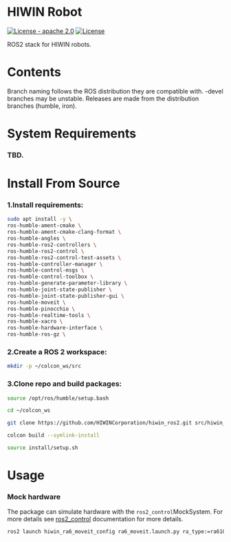 # HIWIN Robot

[![License - apache 2.0](https://img.shields.io/:license-Apache%202.0-yellowgreen.svg)](https://opensource.org/licenses/Apache-2.0)
[![License](https://img.shields.io/badge/License-BSD%203--Clause-blue.svg)](https://opensource.org/licenses/BSD-3-Clause)

ROS2 stack for HIWIN robots.

# Contents
Branch naming follows the ROS distribution they are compatible with. -devel branches may be unstable. Releases are made from the distribution branches (humble, iron).

# System Requirements
### TBD.

# Install From Source
### 1.Install requirements:
```bash
sudo apt install -y \
ros-humble-ament-cmake \
ros-humble-ament-cmake-clang-format \
ros-humble-angles \
ros-humble-ros2-controllers \
ros-humble-ros2-control \
ros-humble-ros2-control-test-assets \
ros-humble-controller-manager \
ros-humble-control-msgs \
ros-humble-control-toolbox \
ros-humble-generate-parameter-library \
ros-humble-joint-state-publisher \
ros-humble-joint-state-publisher-gui \
ros-humble-moveit \
ros-humble-pinocchio \
ros-humble-realtime-tools \
ros-humble-xacro \
ros-humble-hardware-interface \
ros-humble-ros-gz \
```

### 2.Create a ROS 2 workspace:
```bash
mkdir -p ~/colcon_ws/src
```
### 3.Clone repo and build packages:
```bash
source /opt/ros/humble/setup.bash

cd ~/colcon_ws

git clone https://github.com/HIWINCorporation/hiwin_ros2.git src/hiwin_ros2

colcon build --symlink-install

source install/setup.sh
```

# Usage
### Mock hardware
The package can simulate hardware with the ``ros2_control``MockSystem. For more details see [ros2_control](https://control.ros.org/rolling/doc/ros2_control/hardware_interface/doc/mock_components_userdoc.html) documentation for more details.
```bash
ros2 launch hiwin_ra6_moveit_config ra6_moveit.launch.py ra_type:=ra610_1869
```

